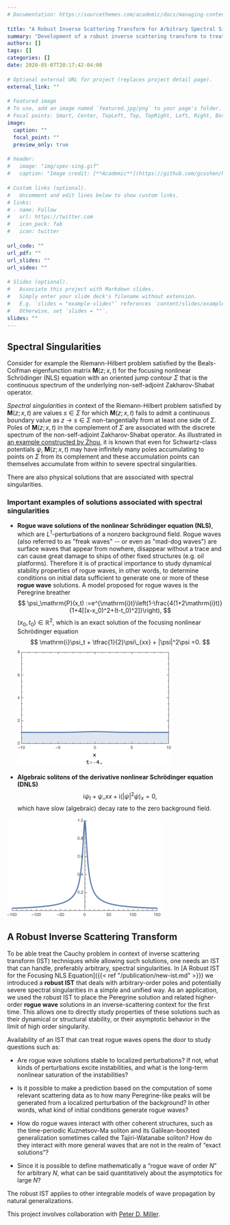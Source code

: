 ```yaml
---
# Documentation: https://sourcethemes.com/academic/docs/managing-content/

title: "A Robust Inverse Scattering Transform for Arbitrary Spectral Singularities"
summary: "Development of a robust inverse scattering transform to treat arbitrary spectral singularities, in particular including rogue wave solutions of nonlinear integrable dispersive PDEs."
authors: []
tags: []
categories: []
date: 2020-05-07T20:17:42-04:00

# Optional external URL for project (replaces project detail page).
external_link: ""

# Featured image
# To use, add an image named `featured.jpg/png` to your page's folder.
# Focal points: Smart, Center, TopLeft, Top, TopRight, Left, Right, BottomLeft, Bottom, BottomRight.
image:
  caption: ""
  focal_point: ""
  preview_only: true

# header:
#   image: "img/spec-sing.gif"
#   caption: "Image credit: [**Academic**](https://github.com/gcushen/hugo-academic/)"

# Custom links (optional).
#   Uncomment and edit lines below to show custom links.
# links:
# - name: Follow
#   url: https://twitter.com
#   icon_pack: fab
#   icon: twitter

url_code: ""
url_pdf: ""
url_slides: ""
url_video: ""

# Slides (optional).
#   Associate this project with Markdown slides.
#   Simply enter your slide deck's filename without extension.
#   E.g. `slides = "example-slides"` references `content/slides/example-slides.md`.
#   Otherwise, set `slides = ""`.
slides: ""
---
```

## Spectral Singularities
Consider for example the Riemann-Hilbert problem satisfied by the Beals-Coifman eigenfunction matrix $\mathbf{M}(z;x,t)$ for the focusing nonlinear Schrödinger (NLS) equation with an oriented jump contour $\Sigma$ that is the continuous spectrum of the underlying non-self-adjoint Zakharov-Shabat operator.

*Spectral singularities* in context of the Riemann-Hilbert problem satisfied by $\mathbf{M}(z;x,t)$ are values $s\in\Sigma$ for which $\mathbf{M}(z;x,t)$ fails to admit a continuous boundary value as $z \to s\in\Sigma$ non-tangentially from at least one side of $\Sigma$. Poles of $\mathbf{M}(z;x,t)$ in the complement of $\Sigma$ are associated with the discrete spectrum of the non-self-adjoint Zakharov-Shabat operator. As illustrated in [an example constructed by Zhou](https://onlinelibrary.wiley.com/doi/abs/10.1002/cpa.3160420702), it is known that even for Schwartz-class potentials $\psi$, $\mathbf{M}(z;x,t)$ may have infinitely many poles accumulating to points on $\Sigma$ from its complement and these accumulation points can themselves accumulate from within to severe spectral singularities.

There are also physical solutions that are associated with spectral singularities.

### Important examples of solutions associated with spectral singularities

+ **Rogue wave solutions of the nonlinear Schrödinger equation (NLS)**, which are $L^1$-perturbations of a nonzero background field. Rogue waves (also referred to as "freak waves" -- or even as "mad-dog waves") are surface waves that appear from nowhere, disappear without a trace and can cause great damage to ships of other fixed structures (e.g. oil platforms). Therefore it is of practical importance to study dynamical stability properties of rogue waves, in other words, to determine conditions on initial data sufficient to generate one or more of these **rogue wave** solutions. A model proposed for rogue waves is the Peregrine breather
$$
\psi_\mathrm{P}(x,t) :=e^{\mathrm{i}t}\left(1-\frac{4(1+2\mathrm{i}t)}{1+4[(x-x_0)^2+(t-t_0)^2]}\right),
$$
$(x_0,t_0)\in\mathbb{R}^2$, which is an exact solution of the focusing nonlinear Schrödinger equation
$$
\mathrm{i}\psi_t + \tfrac{1}{2}\psi\_{xx} + |\psi|^2\psi =0.
$$
![Peregrine breather of NLS](img/per-sol.gif)

+ **Algebraic solitons of the derivative nonlinear Schrödinger equation (DNLS)**
$$
\mathrm{i}\psi_t + \psi\_{xx} + \mathrm{i}(|\psi|^2\psi)_x =0,
$$
which have slow (algebraic) decay rate to the zero background field.

![Algebraic soliton of DNLS](img/alg-sol.gif)

## A Robust Inverse Scattering Transform

To be able treat the Cauchy problem in context of inverse scattering transform (IST) techniques while allowing such solutions, one needs an IST that can handle, preferably arbitrary, spectral singularities.
In [A Robust IST for the Focusing NLS Equation]({{< ref "/publication/new-ist.md" >}}) we introduced a **robust IST** that deals with arbitrary-order poles and potentially severe spectral singularities in a simple and unified way. As an application, we used the robust IST to place the Peregrine solution and related higher-order **rogue wave** solutions in an inverse-scattering context for the first time. This allows one to directly study properties of these solutions such as their dynamical or structural stability, or their asymptotic behavior in the limit of high order singularity.

Availability of an IST that can treat rogue waves opens the door to study questions such as:

+ Are rogue wave solutions stable to localized perturbations? If not, what kinds of perturbations excite instabilities, and what is the long-term nonlinear saturation of the instabilities?

+ Is it possible to make a prediction based on the computation of some relevant scattering data as to how many Peregrine-like peaks will be generated from a localized perturbation of the background? In other words, what kind of initial conditions generate rogue waves?

+ How do rogue waves interact with other coherent structures, such as the time-periodic Kuznetsov-Ma soliton and its Galilean-boosted generalization sometimes called the Tajiri-Watanabe soliton? How do they interact with more general waves that are not in the realm of “exact solutions”?

+ Since it is possible to define mathematically a “rogue wave of order $N$” for arbitrary $N$,
what can be said quantitatively about the asymptotics for large $N$?

The robust IST applies to other integrable models of wave propagation by natural generalizations.

This project involves collaboration with [Peter D. Miller](http://www.math.lsa.umich.edu/~millerpd/).

